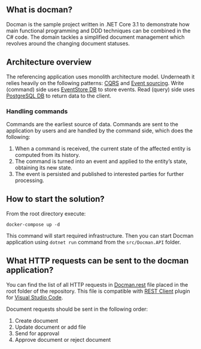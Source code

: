 ## What is docman?

Docman is the sample project written in .NET Core 3.1 to demonstrate how main functional programming and DDD techniques can be combined in the C# code.
The domain tackles a simplified document management which revolves around the changing document statuses.

## Architecture overview

The referencing application uses monolith architecture model. Underneath it relies heavily on the following patterns:
[CQRS](https://microservices.io/patterns/data/cqrs.html) and [Event sourcing](https://microservices.io/patterns/data/event-sourcing.html).
Write (command) side uses [EventStore DB](https://www.eventstore.com) to store events. Read (query) side uses [PostgreSQL DB](https://www.postgresql.org) to return data to the client.

### Handling commands

Commands are the earliest source of data. Commands are sent to the application by users and are handled by the command side, which does the following:  

1. When a command is received, the current state of the affected entity is computed from its history.
2. The command is turned into an event and applied to the entity’s state, obtaining its new state.
3. The event is persisted and published to interested parties for further processing.

## How to start the solution?
From the root directory execute:

`docker-compose up -d`

This command will start required infrastructure. Then you can start Docman application using `dotnet run` command from the `src/Docman.API` folder.

## What HTTP requests can be sent to the docman application?
You can find the list of all HTTP requests in [Docman.rest](https://github.com/GPAshka/docman/blob/master/Docman.rest) file placed in the root folder of the repository. 
This file is compatible with [REST Client](https://marketplace.visualstudio.com/items?itemName=humao.rest-client) plugin for [Visual Studio Code](https://code.visualstudio.com).

Document requests should be sent in the following order:
1. Create document
2. Update document or add file
3. Send for approval
4. Approve document or reject document